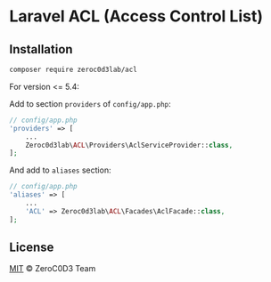 # Laravel ACL (Access Control List)

## Installation

```bash
composer require zeroc0d3lab/acl
```

For version <= 5.4:

Add to section `providers` of `config/app.php`:

```php
// config/app.php
'providers' => [
    ...
    Zeroc0d3lab\ACL\Providers\AclServiceProvider::class,
];
```

And add to `aliases` section:

```php
// config/app.php
'aliases' => [
    ...
    'ACL' => Zeroc0d3lab\ACL\Facades\AclFacade::class,
];
```

## License
[MIT](LICENSE) © ZeroC0D3 Team
